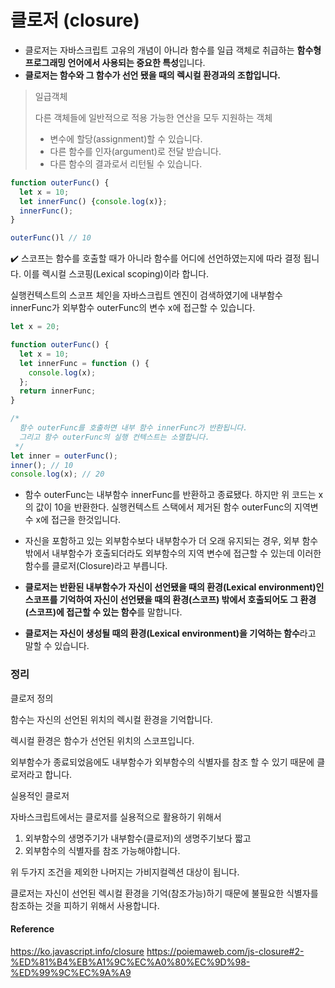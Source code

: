# 클로저 (closure)

- 클로저는 자바스크립트 고유의 개념이 아니라 함수를 일급 객체로 취급하는 **함수형 프로그래밍 언어에서 사용되는 중요한 특성**입니다.
- **클로저는 함수와 그 함수가 선언 됐을 때의 렉시컬 환경과의 조합입니다.**

> 일급객체
>
> 다른 객체들에 일반적으로 적용 가능한 연산을 모두 지원하는 객체
>
> - 변수에 할당(assignment)할 수 있습니다.
> - 다른 함수를 인자(argument)로 전달 받습니다.
> - 다른 함수의 결과로서 리턴될 수 있습니다.

```js
function outerFunc() {
  let x = 10;
  let innerFunc() {console.log(x)};
  innerFunc();
}

outerFunc()l // 10
```

✔️ 스코프는 함수를 호출할 때가 아니라 함수를 어디에 선언하였는지에 따라 결정 됩니다. 이를 렉시컬 스코핑(Lexical scoping)이라 합니다.

실행컨텍스트의 스코프 체인을 자바스크립트 엔진이 검색하였기에 내부함수 innerFunc가 외부함수 outerFunc의 변수 x에 접근할 수 있습니다.

```js
let x = 20;

function outerFunc() {
  let x = 10;
  let innerFunc = function () {
    console.log(x);
  };
  return innerFunc;
}

/*
  함수 outerFunc를 호출하면 내부 함수 innerFunc가 반환됩니다.
  그리고 함수 outerFunc의 실행 컨텍스트는 소멸합니다.
 */
let inner = outerFunc();
inner(); // 10
console.log(x); // 20
```

- 함수 outerFunc는 내부함수 innerFunc를 반환하고 종료됐다. 하지만 위 코드는 x의 값이 10을 반환한다. 실행컨텍스트 스택에서 제거된 함수 outerFunc의 지역변수 x에 접근을 한것입니다.

- 자신을 포함하고 있는 외부함수보다 내부함수가 더 오래 유지되는 경우, 외부 함수 밖에서 내부함수가 호출되더라도 외부함수의 지역 변수에 접근할 수 있는데 이러한 함수를 클로저(Closure)라고 부릅니다.

- **클로저는 반환된 내부함수가 자신이 선언됐을 때의 환경(Lexical environment)인 스코프를 기억하여 자신이 선언됐을 때의 환경(스코프) 밖에서 호출되어도 그 환경(스코프)에 접근할 수 있는 함수**를 말합니다.
- **클로저는 자신이 생성될 때의 환경(Lexical environment)을 기억하는 함수**라고 말할 수 있습니다.

### 정리

클로저 정의

함수는 자신의 선언된 위치의 렉시컬 환경을 기억합니다.

렉시컬 환경은 함수가 선언된 위치의 스코프입니다.

외부함수가 종료되었음에도 내부함수가 외부함수의 식별자를 참조 할 수 있기 때문에 클로저라고 합니다.

실용적인 클로저

자바스크립트에서는 클로저를 실용적으로 활용하기 위해서

1. 외부함수의 생명주기가 내부함수(클로저)의 생명주기보다 짧고
2. 외부함수의 식별자를 참조 가능해야합니다.

위 두가지 조건을 제외한 나머지는 가비지컬렉션 대상이 됩니다.

클로저는 자신이 선언된 렉시컬 환경을 기억(참조가능)하기 때문에 불필요한 식별자를 참조하는 것을 피하기 위해서 사용합니다.

#### Reference

https://ko.javascript.info/closure
https://poiemaweb.com/js-closure#2-%ED%81%B4%EB%A1%9C%EC%A0%80%EC%9D%98-%ED%99%9C%EC%9A%A9

